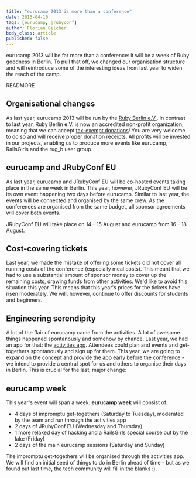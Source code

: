 ```yaml
---
title: "eurucamp 2013 is more than a conference"
date: 2013-04-10
tags: [eurucamp, jrubyconf]
author: Florian Gilcher
body_class: article
published: false
---
```


eurucamp 2013 will be far more than a conference: it will be a week of Ruby goodness in Berlin. To pull that off, we changed our organisation structure and will reintroduce some of the interesting ideas from last year to widen the reach of the camp.

READMORE

## Organisational changes

As last year, eurucamp 2013 will be run by the [Ruby Berlin e.V.](http://rubyberlin.org/). In contrast to last year, Ruby Berlin e.V. is now an accredited non-profit organization, meaning that we can accept [tax-exempt donations](http://www.betterplace.org/de/organisations/ruby-berlin)! You are very welcome to do so and will receive proper donation receipts. All profits will be invested in our projects, enabling us to produce more events like eurucamp, RailsGirls and the rug_b user group.

## eurucamp and JRubyConf EU

As last year, eurucamp and JRubyConf EU will be co-hosted events taking place in the same week in Berlin. This year, however, JRubyConf EU will be its own event happening two days before eurucamp. Similar to last year, the events will be connected and organised by the same crew. As the conferences are organised from the same budget, all sponsor agreements will cover both events.

JRubyConf EU will take place on 14 - 15 August and eurucamp from 16 - 18 August.

## Cost-covering tickets

Last year, we made the mistake of offering some tickets did not cover all running costs of the conference (especially meal costs). This meant that we had to use a substantial amount of sponsor money to cover up the remaining costs, drawing funds from other activities. We'd like to avoid this situation this year. This means that this year's prices for the tickets have risen moderately. We will, however, continue to offer discounts for students and beginners.

## Engineering serendipity

A lot of the flair of eurucamp came from the activities. A lot of awesome things happened spontanously and somehow by chance. Last year, we had an app for that: the [activities app](http://activities.eurucamp.org/). Attendees could plan and events and get-togethers spontanously and sign up for them. This year, we are going to expand on the concept and provide the app early before the conference - we intend to provide a central spot for us and others to organise their days in Berlin. This is crucial for the last, major change:

## eurucamp week

This year's event will span a week. **eurucamp week** will consist of:

* 4 days of impromptu get-togethers (Saturday to Tuesday), moderated by the team and run through the activities app
* 2 days of JRubyConf EU (Wednesday and Thursday)
* 1 more relaxed day of hacking and a RailsGirls special course out by the lake (Friday)
* 2 days of the main eurucamp sessions (Saturday and Sunday)

The impromptu get-togethers will be organised through the activities app. We will find an initial seed of things to do in Berlin ahead of time - but as we found out last time, the tech community will fill in the blanks :).
